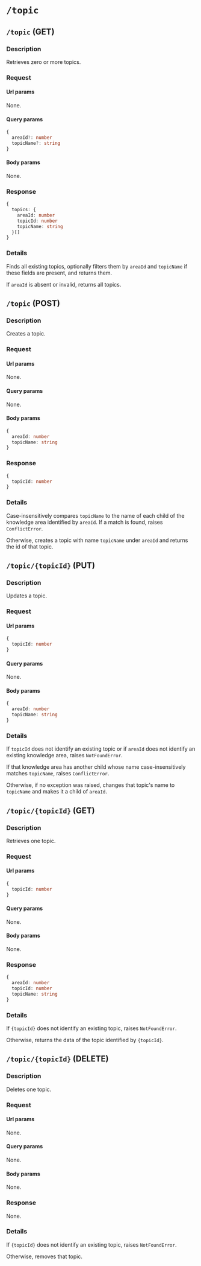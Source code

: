# `/topic`

<!----------------------------------------------------------
-- GET method (many)
----------------------------------------------------------->

## `/topic` (GET)

### Description

Retrieves zero or more topics.

### Request

#### Url params

None.

#### Query params

```ts
{
  areaId?: number
  topicName?: string
}
```

#### Body params

None.

### Response

```ts
{
  topics: {
    areaId: number
    topicId: number
    topicName: string
  }[]
}
```

### Details

Finds all existing topics, optionally filters them by `areaId` and `topicName` if these fields are present, and returns them.

If `areaId` is absent or invalid, returns all topics.


<!----------------------------------------------------------
-- POST method 
----------------------------------------------------------->

## `/topic` (POST)

### Description

Creates a topic.

### Request

#### Url params

None.

#### Query params

None.

#### Body params

```ts
{
  areaId: number
  topicName: string
}
```

### Response

```ts
{
  topicId: number
}
```

### Details

Case-insensitively compares `topicName` to the name of each child of the knowledge area identified by `areaId`. If a match is found, raises `ConflictError`.

Otherwise, creates a topic with name `topicName` under `areaId` and returns the id of that topic.

<!----------------------------------------------------------
-- PUT method 
----------------------------------------------------------->

## `/topic/{topicId}` (PUT)

### Description

Updates a topic.

### Request

#### Url params

```ts
{
  topicId: number
}
```

#### Query params

None.

#### Body params

```ts
{
  areaId: number
  topicName: string
}
```

### Details

If `topicId` does not identify an existing topic or if `areaId` does not identify an existing knowledge area, raises `NotFoundError`.

If that knowledge area has another child whose name case-insensitively matches `topicName`, raises `ConflictError`.

Otherwise, if no exception was raised, changes that topic's name to `topicName` and makes it a child of `areaId`.

<!----------------------------------------------------------
-- GET method (single)
----------------------------------------------------------->

## `/topic/{topicId}` (GET)

### Description

Retrieves one topic.

### Request

#### Url params

```ts
{
  topicId: number
}
```

#### Query params

None.

#### Body params

None.

### Response

```ts
{
  areaId: number
  topicId: number
  topicName: string
}
```

### Details

If `{topicId}` does not identify an existing topic, raises `NotFoundError`.

Otherwise, returns the data of the topic identified by `{topicId}`.

<!----------------------------------------------------------
-- DELETE method (single)
----------------------------------------------------------->

## `/topic/{topicId}` (DELETE)

### Description

Deletes one topic.

### Request

#### Url params

None.

#### Query params

None.

#### Body params

None.

### Response

None.

### Details

If `{topicId}` does not identify an existing topic, raises `NotFoundError`.

Otherwise, removes that topic.